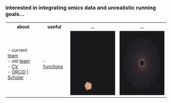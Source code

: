 <h3 align="left">interested in integrating omics data and unrealistic running goals...</h3>

<table style="width: 100%; margin: 0 auto; border-collapse: collapse;">
  <tr>
    <th style="text-align:centre;">about</th>
    <th style="text-align:centre;">useful</th>
    <th style="text-align:centre;">...</th>
    <th style="text-align:centre;">...</th>
  </tr>
  <tr>
    <td>
      - current <a href="https://www.iarc.who.int/teams-bdi/">team</a> <br>
      - old <a href="https://teamtimpson.github.io/">team</a> <br>
      - <a href="https://html-preview.github.io/?url=https://github.com/mattlee821/mattlee821/blob/main/CV/cv.html" target="_blank">CV</a>  <br>
      - <a href="https://orcid.org/0000-0001-6262-3447">ORCiD</a> | <a href="">Scholar</a> <br>
    </td>
    <td>
      - <a href="https://github.com/mattlee821/functions/tree/main/R">functions</a> <br>
    </td>
    <td style="text-align:center;">
      <img src="https://github.com/mattlee821/aRt/blob/master/gradient/gradient1.gif" alt="til" width="200" height="200">
    </td>
    <td style="text-align:center;">
      <img src="https://github.com/mattlee821/aRt/blob/master/circles/circle1.png" alt="til" width="200" height="200">
    </td>
  </tr>
</table>
